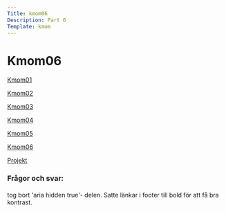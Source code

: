 ```yaml
---
Title: kmom06
Description: Part 6
Template: kmom
---
```


Kmom06
==================

<div class="kmom-sidenav">
    <p><a href="kmom01"><i class="fas fa-dice-one"></i> Kmom01</a></p>
    <p><a href="kmom02"><i class="fas fa-dice-two"></i> Kmom02</a></p>
    <p><a href="kmom03"><i class="fas fa-dice-three"></i> Kmom03</a></p>
    <p><a href="kmom04"><i class="fas fa-dice-four"></i> Kmom04</a></p>
    <p><a href="kmom05"><i class="fas fa-dice-five"></i> Kmom05</a></p>
    <p><a href="kmom06"><i class="fas fa-dice-six"></i> Kmom06</a></p>
    <p><a href="kmom10"><i class="fas fa-tasks"></i> Projekt</a></p>
</div>
<div class="kmom-text">
    <h3>Frågor och svar:</h3>
    <h4></h4>
    <p>tog bort 'aria hidden true'- delen. Satte länkar i footer till bold för att få bra kontrast.</p>
    <h4></h4>
    <p></p>
    <h4></h4>
    <p></p>
    <h4></h4>
    <p></p>
    <h4></h4>
    <p></p>
    <p><a href="kmom05"><i class="far fa-arrow-alt-circle-left"></i></a>  <a href="kmom10"><i class="far fa-arrow-alt-circle-right"></i></a></p>